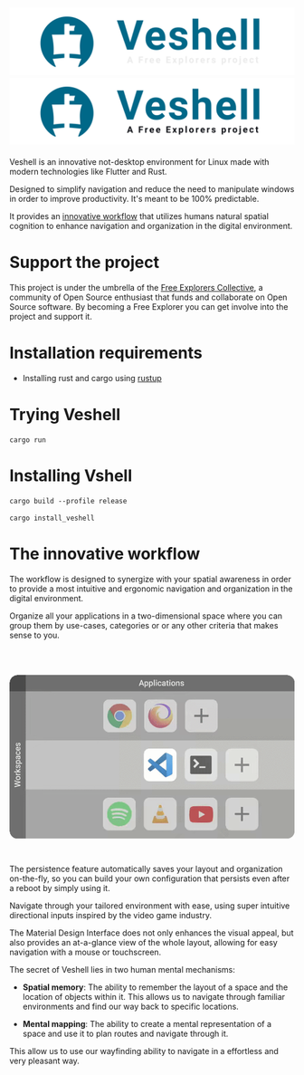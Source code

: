 ![Veshell](docs/assets/veshell_banner_dark.svg#gh-dark-mode-only)
![Veshell](docs/assets/veshell_banner_light.svg#gh-light-mode-only)
---

Veshell is an innovative not-desktop environment for Linux made with modern technologies like Flutter and Rust.

Designed to simplify navigation and reduce the need to manipulate windows in order to improve productivity. It's meant to be 100% predictable.

It provides an [innovative workflow](#the-innovative-workflow) that utilizes humans natural spatial cognition to enhance navigation and organization in the digital environment.

# Support the project
This project is under the umbrella of the [Free Explorers Collective](https://free-explorers.com), a community of Open Source enthusiast that funds and collaborate on Open Source software. 
By becoming a Free Explorer you can get involve into the project and support it.

# Installation requirements

- Installing rust and cargo using [rustup](https://rustup.rs/)

# Trying Veshell

```shell
cargo run
```

# Installing Vshell
```shell
cargo build --profile release
```
```shell
cargo install_veshell
```

# The innovative workflow

The workflow is designed to synergize with your spatial awareness in order to provide a most intuitive and ergonomic navigation and organization in the digital environment.

Organize all your applications in a two-dimensional space where you can group them by use-cases, categories or or any other criteria that makes sense to you.

<br/>
<p align="center" valign="middle">
 <img align="center" valign="middle" src="./docs/assets/spatialisation.gif"
            alt="Spatialisation illustrated">
</p>
<br/>

The persistence feature automatically saves your layout and organization on-the-fly, so you can build your own configuration that persists even after a reboot by simply using it.

Navigate through your tailored environment with ease, using super intuitive directional inputs inspired by the video game industry.

The Material Design Interface does not only enhances the visual appeal, but also provides an at-a-glance view of the whole layout, allowing for easy navigation with a mouse or touchscreen.

The secret of Veshell lies in two human mental mechanisms:

- **Spatial memory**: The ability to remember the layout of a space and the location of objects within it. This allows us to navigate through familiar environments and find our way back to specific locations.

- **Mental mapping**: The ability to create a mental representation of a space and use it to plan routes and navigate through it.

This allow us to use our wayfinding ability to navigate in a effortless and very pleasant way.
